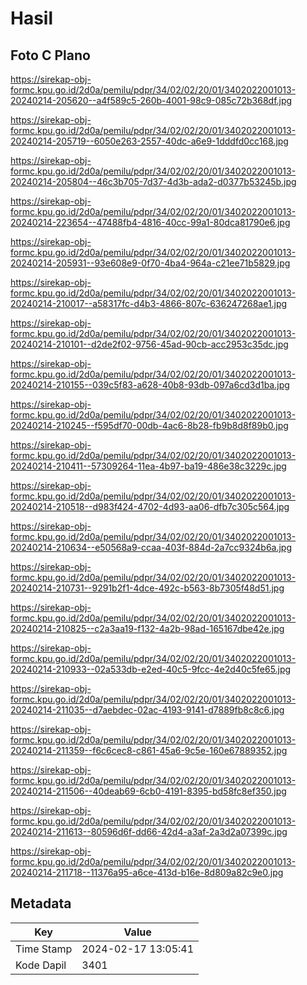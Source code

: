 # Hasil

## Foto C Plano

https://sirekap-obj-formc.kpu.go.id/2d0a/pemilu/pdpr/34/02/02/20/01/3402022001013-20240214-205620--a4f589c5-260b-4001-98c9-085c72b368df.jpg

https://sirekap-obj-formc.kpu.go.id/2d0a/pemilu/pdpr/34/02/02/20/01/3402022001013-20240214-205719--6050e263-2557-40dc-a6e9-1dddfd0cc168.jpg

https://sirekap-obj-formc.kpu.go.id/2d0a/pemilu/pdpr/34/02/02/20/01/3402022001013-20240214-205804--46c3b705-7d37-4d3b-ada2-d0377b53245b.jpg

https://sirekap-obj-formc.kpu.go.id/2d0a/pemilu/pdpr/34/02/02/20/01/3402022001013-20240214-223654--47488fb4-4816-40cc-99a1-80dca81790e6.jpg

https://sirekap-obj-formc.kpu.go.id/2d0a/pemilu/pdpr/34/02/02/20/01/3402022001013-20240214-205931--93e608e9-0f70-4ba4-964a-c21ee71b5829.jpg

https://sirekap-obj-formc.kpu.go.id/2d0a/pemilu/pdpr/34/02/02/20/01/3402022001013-20240214-210017--a58317fc-d4b3-4866-807c-636247268ae1.jpg

https://sirekap-obj-formc.kpu.go.id/2d0a/pemilu/pdpr/34/02/02/20/01/3402022001013-20240214-210101--d2de2f02-9756-45ad-90cb-acc2953c35dc.jpg

https://sirekap-obj-formc.kpu.go.id/2d0a/pemilu/pdpr/34/02/02/20/01/3402022001013-20240214-210155--039c5f83-a628-40b8-93db-097a6cd3d1ba.jpg

https://sirekap-obj-formc.kpu.go.id/2d0a/pemilu/pdpr/34/02/02/20/01/3402022001013-20240214-210245--f595df70-00db-4ac6-8b28-fb9b8d8f89b0.jpg

https://sirekap-obj-formc.kpu.go.id/2d0a/pemilu/pdpr/34/02/02/20/01/3402022001013-20240214-210411--57309264-11ea-4b97-ba19-486e38c3229c.jpg

https://sirekap-obj-formc.kpu.go.id/2d0a/pemilu/pdpr/34/02/02/20/01/3402022001013-20240214-210518--d983f424-4702-4d93-aa06-dfb7c305c564.jpg

https://sirekap-obj-formc.kpu.go.id/2d0a/pemilu/pdpr/34/02/02/20/01/3402022001013-20240214-210634--e50568a9-ccaa-403f-884d-2a7cc9324b6a.jpg

https://sirekap-obj-formc.kpu.go.id/2d0a/pemilu/pdpr/34/02/02/20/01/3402022001013-20240214-210731--9291b2f1-4dce-492c-b563-8b7305f48d51.jpg

https://sirekap-obj-formc.kpu.go.id/2d0a/pemilu/pdpr/34/02/02/20/01/3402022001013-20240214-210825--c2a3aa19-f132-4a2b-98ad-165167dbe42e.jpg

https://sirekap-obj-formc.kpu.go.id/2d0a/pemilu/pdpr/34/02/02/20/01/3402022001013-20240214-210933--02a533db-e2ed-40c5-9fcc-4e2d40c5fe65.jpg

https://sirekap-obj-formc.kpu.go.id/2d0a/pemilu/pdpr/34/02/02/20/01/3402022001013-20240214-211035--d7aebdec-02ac-4193-9141-d7889fb8c8c6.jpg

https://sirekap-obj-formc.kpu.go.id/2d0a/pemilu/pdpr/34/02/02/20/01/3402022001013-20240214-211359--f6c6cec8-c861-45a6-9c5e-160e67889352.jpg

https://sirekap-obj-formc.kpu.go.id/2d0a/pemilu/pdpr/34/02/02/20/01/3402022001013-20240214-211506--40deab69-6cb0-4191-8395-bd58fc8ef350.jpg

https://sirekap-obj-formc.kpu.go.id/2d0a/pemilu/pdpr/34/02/02/20/01/3402022001013-20240214-211613--80596d6f-dd66-42d4-a3af-2a3d2a07399c.jpg

https://sirekap-obj-formc.kpu.go.id/2d0a/pemilu/pdpr/34/02/02/20/01/3402022001013-20240214-211718--11376a95-a6ce-413d-b16e-8d809a82c9e0.jpg


## Metadata

| Key        | Value               |
| ---------- | ------------------- |
| Time Stamp | 2024-02-17 13:05:41 |
| Kode Dapil | 3401                |



